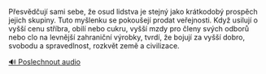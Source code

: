 
Přesvědčují sami sebe, že osud lidstva je stejný jako krátkodobý prospěch jejich skupiny. Tuto myšlenku se pokoušejí prodat veřejnosti. Když usilují o vyšší cenu stříbra, obilí nebo cukru, vyšší mzdy pro členy svých odborů nebo clo na levnější zahraniční výrobky, tvrdí, že bojují za vyšší dobro, svobodu a spravedlnost, rozkvět země a civilizace.

[🔊 Poslechnout audio](/data/7-paragraphs/audio/chapter_169/para_010-Pesvduj-sami-sebe-e-osud-lidstva-je-stejn-j.mp3)
